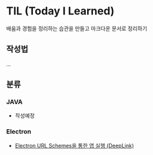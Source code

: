 # TIL (Today I Learned)

배움과 경험을 정리하는 습관을 만들고 마크다운 문서로 정리하기

## 작성법

...

## 분류
 ### JAVA
 - 작성예정
 ### Electron
 - <a href="https://github.com/rumor1993/TIL/blob/main/Eleectron/DeepLink.md">Electron URL Schemes을 통한 앱 실행 (DeepLink)</a>